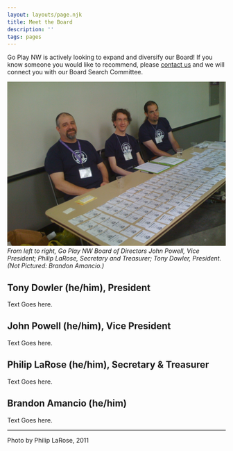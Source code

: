 ```yaml
---
layout: layouts/page.njk
title: Meet the Board
description: ''
tags: pages
---
```


Go Play NW is actively looking to expand and diversify our Board! If you know someone you would like to recommend, please [contact us](/contact-us) and we will connect you with our Board Search Committee.

![Image](/images/go-play-nw-2011-the-team-john-me-tony_5941400621_o.jpg)
_From left to right, Go Play NW Board of Directors John Powell, Vice President; Philip LaRose, Secretary and Treasurer; Tony Dowler, President. (Not Pictured: Brandon Amancio.)_

## Tony Dowler (he/him), President

Text Goes here.

## John Powell (he/him), Vice President

Text Goes here.

## Philip LaRose (he/him), Secretary & Treasurer 

Text Goes here.

## Brandon Amancio (he/him)

Text Goes here.

---

Photo by Philip LaRose, 2011